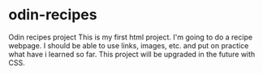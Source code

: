 # odin-recipes
Odin recipes project
This is my first html project. I'm going to do a recipe webpage.
I should be able to use links, images, etc. and put on practice what have i learned so far.
This project will be upgraded in the future with CSS.